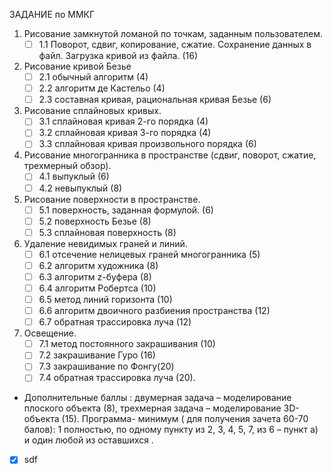 ЗАДАНИЕ по ММКГ

1. Рисование замкнутой ломаной по точкам, заданным пользователем.
   - [ ] 1.1 Поворот, сдвиг, копирование, сжатие. Сохранение данных в файл.
         Загрузка кривой из файла. (16)
2. Рисование кривой Безье
   - [ ] 2.1 обычный алгоритм (4)
   - [ ] 2.2 алгоритм де Кастельо (4)
   - [ ] 2.3 составная кривая, рациональная кривая Безье (6)
3. Рисование сплайновых кривых.
   - [ ] 3.1 сплайновая кривая 2-го порядка (4)
   - [ ] 3.2 сплайновая кривая 3-го порядка (4)
   - [ ] 3.3 сплайновая кривая произвольного порядка (6)
4. Рисование многогранника в пространстве (сдвиг, поворот, сжатие,
   трехмерный обзор).
   - [ ] 4.1 выпуклый (6)
   - [ ] 4.2 невыпуклый (8)
5. Рисование поверхности в пространстве.
   - [ ] 5.1 поверхность, заданная формулой. (6)
   - [ ] 5.2 поверхность Безье (8)
   - [ ] 5.3 сплайновая поверхность (8)
6. Удаление невидимых граней и линий.
   - [ ] 6.1 отсечение нелицевых граней многогранника (5)
   - [ ] 6.2 алгоритм художника (8)
   - [ ] 6.3 алгоритм z-буфера (8)
   - [ ] 6.4 алгоритм Робертса (10)
   - [ ] 6.5 метод линий горизонта (10)
   - [ ] 6.6 алгоритм двоичного разбиения пространства (12)
   - [ ] 6.7 обратная трассировка луча (12)
7. Освещение.
   - [ ] 7.1 метод постоянного закрашивания (10)
   - [ ] 7.2 закрашивание Гуро (16)
   - [ ] 7.3 закрашивание по Фонгу(20)
   - [ ] 7.4 обратная трассировка луча (20).

- Дополнительные баллы : двумерная задача – моделирование плоского объекта
  (8), трехмерная задача – моделирование 3D-объекта (15).
  Программа- минимум ( для получения зачета 60-70 балов): 1 полностью,
  по одному пункту из 2, 3, 4, 5, 7, из 6 – пункт а) и один любой из оставшихся .

- [x] sdf
